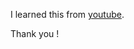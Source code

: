 I learned this from [youtube](https://www.youtube.com/watch?v=4MJFmhcONfI&ab_channel=PhilippLackner).

Thank you !
